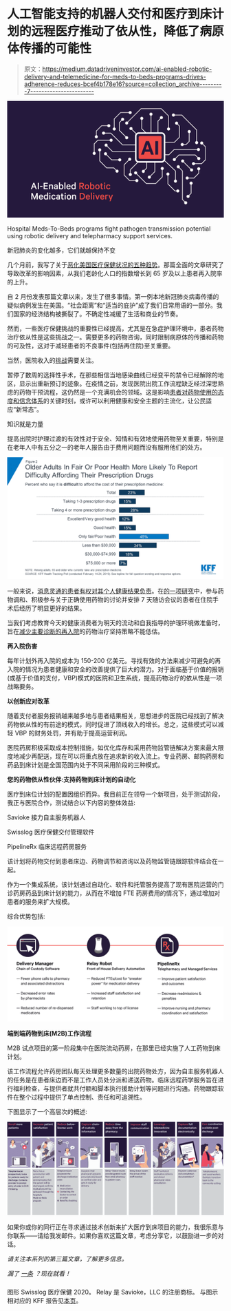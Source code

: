 # 人工智能支持的机器人交付和医疗到床计划的远程医疗推动了依从性，降低了病原体传播的可能性

> 原文：<https://medium.datadriveninvestor.com/ai-enabled-robotic-delivery-and-telemedicine-for-meds-to-beds-programs-drives-adherence-reduces-bcef4b178e16?source=collection_archive---------7----------------------->

![](img/8ad78fbd74835eeb27075df05394dccb.png)

Hospital Meds-To-Beds programs fight pathogen transmission potential using robotic delivery and telepharmacy support services.

新冠肺炎的变化越多，它们就越保持不变

几个月前，我写了关于[恶化美国医疗保健状况的五种趋势](https://medium.com/datadriveninvestor/five-trends-aggravating-our-healthcare-system-16a9cba9b61e)。那篇全面的文章研究了导致改革的影响因素，从我们老龄化人口的指数增长到 65 岁及以上患者再入院率的上升。

自 2 月份发表那篇文章以来，发生了很多事情。第一例本地新冠肺炎病毒传播的疑似病例发生在美国。“社会距离”和“适当的庇护”成了我们日常用语的一部分。我们国家的经济结构被撕裂了。不确定性减缓了生活和商业的节奏。

然而，一些医疗保健挑战的重要性已经提高，尤其是在急症护理环境中，患者药物治疗依从性是这些挑战之一。需要更多的药物咨询，同时限制病原体的传播和药物的可及性，这对于减轻患者的不良事件(包括再住院)至关重要。

当然，医院收入的[挑战](https://www.cnbc.com/2020/05/05/hospitals-losing-millions-of-dollars-per-day-in-covid-19-pandemic.html)需要关注。

暂停了数周的选择性手术，在那些相信当地感染曲线已经变平的禁令已经解除的地区，显示出重新预订的迹象。在疫情之前，发现医院出院工作流程缺乏经过深思熟虑的药物干预流程，这仍然是一个充满机会的领域。这是影响[患者对药物使用的态度和信念体系](https://www.cdc.gov/pcd/issues/2018/18_0190.htm)的关键时刻，或许可以利用健康和安全主题的主流化，让公民适应“新常态”。

知识就是力量

提高出院时护理过渡的有效性对于安全、知情和有效地使用药物至关重要，特别是在老年人中有五分之一的老年人报告由于费用问题而没有服用他们的处方。

![](img/b45cf1b86ad3fc48e74fa44da964782f.png)

一般来说，[消息灵通的患者有权对其个人健康结果负责](https://www.pharmacytoday.org/article/S1042-0991(18)30463-8/fulltext)。在[的一项研究](https://www.pharmacytoday.org/article/S1042-0991(18)30463-8/fulltext)中，参与药物调和、积极参与关于正确使用药物的讨论并安排 7 天随访会议的患者在住院手术后经历了明显更好的结果。

当我们考虑教育今天的健康消费者为明天的流动和自我指导的护理环境做准备时，旨在[减少主要诊断的再入院](https://www.beckershospitalreview.com/rankings-and-ratings/average-hospital-readmission-costs-for-18-diagnoses.html)的药物治疗坚持策略不能低估。

**再入院伤害**

每年计划外再入院的成本为 150-200 亿美元。寻找有效的方法来减少可避免的再入院的情况为患者健康和安全的改善提供了巨大的潜力。对于面临基于价值的报销(或基于价值的支付，VBP)模式的医院和卫生系统，提高药物治疗的依从性是一项战略要务。

**以创新应对改革**

随着支付者服务报销越来越多地与患者结果相关，思想进步的医院已经找到了解决药物依从性的有前途的模式，同时促进了顶线收入的增长。总之，这些模式可以减轻 VBP 的财务处罚，并有助于提高运营利润。

医院药房积极采取成本控制措施，如优化库存和采用药物监管链解决方案来最大限度地减少再配送，现在可以将重点放在追求新的收入流上。专业药房、邮购药房和药品到床计划是全国范围内处于不同采用阶段的三种模式。

**您的药物依从性伙伴:支持药物到床计划的自动化**

医疗到床位计划的配置因组织而异。我目前正在领导一个新项目，处于测试阶段，我正与医院合作，测试结合以下内容的整体效益:

Savioke 接力自主服务机器人

Swisslog 医疗保健交付管理软件

PipelineRx 临床远程药房服务

该计划将药物交付到患者床边、药物调节和咨询以及药物监管链跟踪软件结合在一起。

作为一个集成系统，该计划通过自动化、软件和托管服务提高了现有医院运营的门诊药房药品到床计划的能力，从而在不增加 FTE 药房费用的情况下，通过增加对患者的服务来扩大规模。

综合优势包括:

![](img/0b1325232ae5ccafeeec6a888991059c.png)

**端到端药物到床(M2B)工作流程**

M2B 试点项目的第一阶段集中在医院流动药房，在那里已经实施了人工药物到床计划。

该工作流程允许药房团队每天处理更多数量的出院药物处方，因为自主服务机器人的任务是在患者床边而不是工作人员处分派和递送药物。临床远程药学服务旨在进行福利检查，与提供者就共付额和脚本执行援助计划等问题进行沟通。药物跟踪软件在整个过程中提供了单点控制、责任和可追溯性。

下图显示了一个高层次的概述:

![](img/90c4440f3725450566ffe12b10536227.png)

如果你或你的同行正在寻求通过技术创新来扩大医疗到床项目的能力，我很乐意与你联系——请给我发邮件。如果你喜欢这篇文章，考虑分享它，以鼓励进一步的对话。

*请关注本系列的第三篇文章，了解更多信息。*

*漏了* [*一条*](https://medium.com/datadriveninvestor/five-trends-aggravating-our-healthcare-system-16a9cba9b61e) *？现在就看！*

###

图形 Swisslog 医疗保健 2020。
Relay 是 Savioke，LLC 的注册商标。
与图示相对应的 KFF 报告见[本页](https://www.kff.org/health-reform/issue-brief/data-note-prescription-drugs-and-older-adults/)。